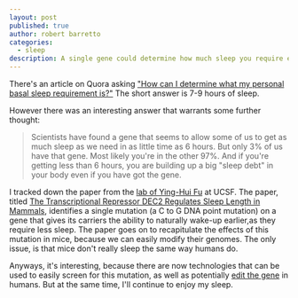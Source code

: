 ```yaml
---
layout: post
published: true
author: robert barretto
categories: 
  - sleep
description: A single gene could determine how much sleep you require each night.
---
```


There's an article on Quora asking ["How can I determine what my personal basal sleep requirement is?"](http://www.quora.com/Sleep/How-can-I-determine-what-my-personal-basal-sleep-requirement-is) The short answer is 7-9 hours of sleep.

However there was an interesting answer that warrants some further thought:
> Scientists have found a gene that seems to allow some of us to get as much sleep as we need in as little time as 6 hours. But only 3% of us have that gene. Most likely you're in the other 97%. And if you're getting less than 6 hours, you are building up a big "sleep debt" in your body even if you have got the gene.

I tracked down the paper from the [lab of Ying-Hui Fu](http://www.neugenes.org/outreach.htm) at UCSF. The paper, titled [The Transcriptional Repressor DEC2 Regulates Sleep Length in Mammals](http://www.sciencemag.org/content/325/5942/866), identifies a single mutation (a C to G DNA point mutation) on a gene that gives its carriers the ability to naturally wake-up earlier,as they require less sleep.  The paper goes on to recapitulate the effects of this mutation in mice, because we can easily modify their genomes. The only issue, is that mice don't really sleep the same way humans do.  

Anyways, it's interesting, because there are now technologies that can be used to easily screen for this mutation, as well as potentially [edit the gene](http://zlab.mit.edu) in humans. But at the same time, I'll continue to enjoy my sleep.